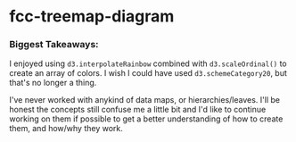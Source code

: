 # fcc-treemap-diagram

### Biggest Takeaways:

I enjoyed using `d3.interpolateRainbow` combined with `d3.scaleOrdinal()` to create an array of colors. I wish I could have used `d3.schemeCategory20`, but that's no longer a thing.

I've never worked with anykind of data maps, or hierarchies/leaves. I'll be honest the concepts still confuse me a little bit and I'd like to continue working on them if possible to get a better understanding of how to create them, and how/why they work.
